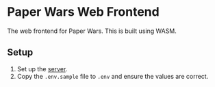 [server]: https://github.com/foxfriends/paper-wars-server

# Paper Wars Web Frontend

The web frontend for Paper Wars. This is built using WASM.

## Setup

1.  Set up the [server][].
2.  Copy the `.env.sample` file to `.env` and ensure the values are correct.
